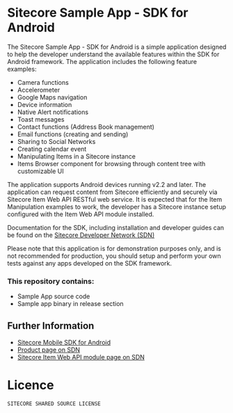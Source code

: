 Sitecore Sample App - SDK  for Android
======================================

The Sitecore Sample App - SDK for Android is a simple application designed to help the developer understand the available features within the SDK for Android framework. 
The application includes the following feature examples:

 * Camera functions
 * Accelerometer
 * Google Maps navigation
 * Device information
 * Native Alert notifications
 * Toast messages
 * Contact functions (Address Book management)
 * Email functions (creating and sending)
 * Sharing to Social Networks
 * Creating calendar event
 * Manipulating Items in a Sitecore instance
 * Items Browser component for browsing through content tree with customizable UI

The application supports Android devices running v2.2 and later. The application can request content from Sitecore efficiently and securely via Sitecore Item Web API RESTful web service. 
It is expected that for the Item Manipulation examples to work, the developer has a Sitecore instance setup configured with the Item Web API module installed.

Documentation for the SDK, including installation and developer guides can be found on the [Sitecore Developer Network (SDN)][3]

Please note that this application is for demonstration purposes only, and is not recommended for production, you should setup and perform your own tests against any apps developed on the SDK framework.

### This repository contains:
 * Sample App source code
 * Sample app binary in release section

## Further Information
 * [Sitecore Mobile SDK for Android][4]
 * [Product page on SDN][1]
 * [Sitecore Item Web API module page on SDN][2]

# Licence
```
SITECORE SHARED SOURCE LICENSE
```

 [1]: http://sdn.sitecore.net/Products/Sitecore%20Mobile%20SDK/Sitecore%20Mobile%20SDK%20for%20Android/Mobile%20SDK%201,-d-,1%20for%20Android.aspx
 [2]: http://sdn.sitecore.net/Products/Sitecore%20Item%20Web%20API.aspx
 [3]: http://sdn.sitecore.net/Products/Sitecore%20Mobile%20SDK/Sitecore%20Mobile%20SDK%20for%20Android/Mobile%20SDK%201,-d-,1%20for%20Android/Documentation.aspx
 [4]: https://github.com/Sitecore/sitecore-android-sdk
